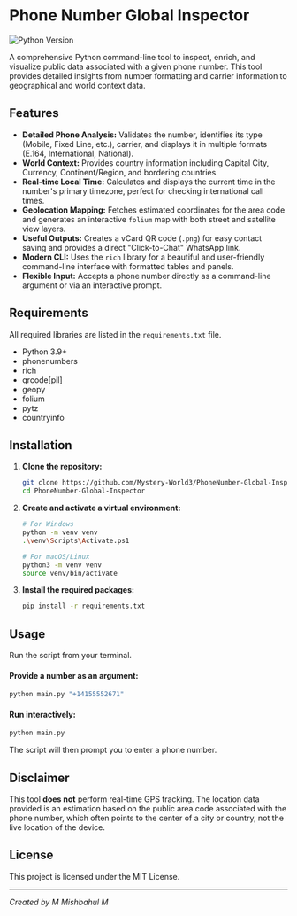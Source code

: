 # Phone Number Global Inspector

![Python Version](https://img.shields.io/badge/python-3.9+-blue.svg)

A comprehensive Python command-line tool to inspect, enrich, and visualize public data associated with a given phone number. This tool provides detailed insights from number formatting and carrier information to geographical and world context data.


## Features

-   **Detailed Phone Analysis:** Validates the number, identifies its type (Mobile, Fixed Line, etc.), carrier, and displays it in multiple formats (E.164, International, National).
-   **World Context:** Provides country information including Capital City, Currency, Continent/Region, and bordering countries.
-   **Real-time Local Time:** Calculates and displays the current time in the number's primary timezone, perfect for checking international call times.
-   **Geolocation Mapping:** Fetches estimated coordinates for the area code and generates an interactive `folium` map with both street and satellite view layers.
-   **Useful Outputs:** Creates a vCard QR code (`.png`) for easy contact saving and provides a direct "Click-to-Chat" WhatsApp link.
-   **Modern CLI:** Uses the `rich` library for a beautiful and user-friendly command-line interface with formatted tables and panels.
-   **Flexible Input:** Accepts a phone number directly as a command-line argument or via an interactive prompt.

## Requirements

All required libraries are listed in the `requirements.txt` file.

-   Python 3.9+
-   phonenumbers
-   rich
-   qrcode[pil]
-   geopy
-   folium
-   pytz
-   countryinfo

## Installation

1.  **Clone the repository:**
    ```bash
    git clone https://github.com/Mystery-World3/PhoneNumber-Global-Inspector.git
    cd PhoneNumber-Global-Inspector
    ```

2.  **Create and activate a virtual environment:**
    ```bash
    # For Windows
    python -m venv venv
    .\venv\Scripts\Activate.ps1

    # For macOS/Linux
    python3 -m venv venv
    source venv/bin/activate
    ```

3.  **Install the required packages:**
    ```bash
    pip install -r requirements.txt
    ```

## Usage

Run the script from your terminal.

#### Provide a number as an argument:
```bash
python main.py "+14155552671"
```

#### Run interactively:
```bash
python main.py
```
The script will then prompt you to enter a phone number.

## Disclaimer

This tool **does not** perform real-time GPS tracking. The location data provided is an estimation based on the public area code associated with the phone number, which often points to the center of a city or country, not the live location of the device.

## License

This project is licensed under the MIT License.

---
*Created by M Mishbahul M*

